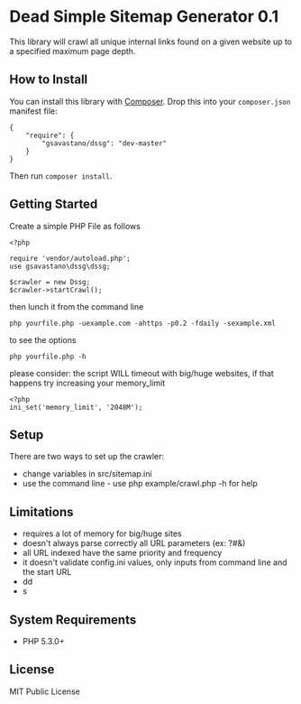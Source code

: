 # Dead Simple Sitemap Generator 0.1

This library will crawl all unique internal links found on a given website
up to a specified maximum page depth.

## How to Install

You can install this library with [Composer][composer]. Drop this into your `composer.json`
manifest file:

    {
        "require": {
            "gsavastano/dssg": "dev-master"
        }
    }

Then run `composer install`.

## Getting Started

Create a simple PHP File as follows

    <?php
	
	require 'vendor/autoload.php';
	use gsavastano\dssg\dssg;
	
	$crawler = new Dssg;
	$crawler->startCrawl();
	
then lunch it from the command line

	php yourfile.php -uexample.com -ahttps -p0.2 -fdaily -sexample.xml
to see the options

	php yourfile.php -h

please consider: the script WILL timeout with big/huge websites, if that happens try increasing your memory_limit

	<?php
	ini_set('memory_limit', '2048M');



## Setup

There are two ways to set up the crawler:

* change variables in src/sitemap.ini
* use the command line - use php example/crawl.php -h for help
 


## Limitations
- requires a lot of memory for big/huge sites
- doesn't always parse correctly all URL parameters (ex: ?#&)
- all URL indexed have the same priority and frequency
- it doesn't validate config.ini values, only inputs from command line and the start URL
- dd
- s

## System Requirements

* PHP 5.3.0+

## License

MIT Public License

[composer]: http://getcomposer.org/